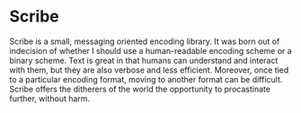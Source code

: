 # Scribe

Scribe is a small, messaging oriented encoding library.  It was born out of 
indecision of whether I should use a human-readable encoding scheme or
a binary scheme.   Text is great in that humans can understand and interact
with them, but they are also verbose and less efficient.  Moreover, once tied 
to a particular encoding format, moving to another format can be difficult.  
Scribe offers the ditherers of the world the opportunity to procastinate
further, without harm.
